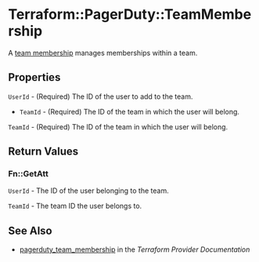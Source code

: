 # Terraform::PagerDuty::TeamMembership

A [team membership](https://v2.developer.pagerduty.com/v2/page/api-reference#!/Teams/put_teams_id_users_user_id) manages memberships within a team.

## Properties

`UserId` - (Required) The ID of the user to add to the team.
* `TeamId` - (Required) The ID of the team in which the user will belong.

`TeamId` - (Required) The ID of the team in which the user will belong.


## Return Values

### Fn::GetAtt

`UserId` - The ID of the user belonging to the team.

`TeamId` - The team ID the user belongs to.

## See Also

* [pagerduty_team_membership](https://www.terraform.io/docs/providers/pagerduty/r/team_membership.html) in the _Terraform Provider Documentation_